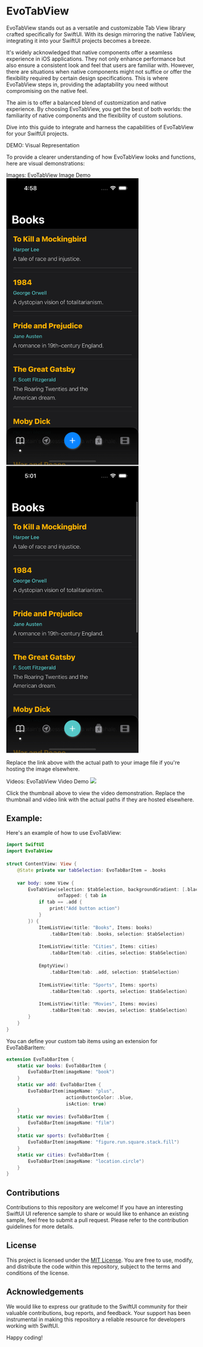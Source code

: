 # EvoTabView
EvoTabView stands out as a versatile and customizable Tab View library crafted specifically for SwiftUI. With its design mirroring the native TabView, integrating it into your SwiftUI projects becomes a breeze.

It's widely acknowledged that native components offer a seamless experience in iOS applications. They not only enhance performance but also ensure a consistent look and feel that users are familiar with. However, there are situations when native components might not suffice or offer the flexibility required by certain design specifications. This is where EvoTabView steps in, providing the adaptability you need without compromising on the native feel.

The aim is to offer a balanced blend of customization and native experience. By choosing EvoTabView, you get the best of both worlds: the familiarity of native components and the flexibility of custom solutions.

Dive into this guide to integrate and harness the capabilities of EvoTabView for your SwiftUI projects.

DEMO: Visual Representation

To provide a clearer understanding of how EvoTabView looks and functions, here are visual demonstrations:

Images:
EvoTabView Image Demo
<img src="https://github.com/rahulvatakara/EvoTabView/blob/main/demo/evotab_image_1.png" width="350">
<img src="https://github.com/rahulvatakara/EvoTabView/blob/main/demo/evotab_image_2.png" width="350">


Replace the link above with the actual path to your image file if you're hosting the image elsewhere.

Videos:
EvoTabView Video Demo
<img src="https://github.com/rahulvatakara/EvoTabView/blob/main/demo/evotab_video.gif" width="350">




Click the thumbnail above to view the video demonstration. Replace the thumbnail and video link with the actual paths if they are hosted elsewhere.
## Example:
Here's an example of how to use EvoTabView:

```swift
import SwiftUI
import EvoTabView

struct ContentView: View {
    @State private var tabSelection: EvoTabBarItem = .books

    var body: some View {
        EvoTabView(selection: $tabSelection, backgroundGradient: [.black, .black.opacity(0.6)],
                   onTapped: { tab in
            if tab == .add {
                print("Add button action")
            }
        }) {
            ItemListView(title: "Books", Items: books)
                .tabBarItem(tab: .books, selection: $tabSelection)

            ItemListView(title: "Cities", Items: cities)
                .tabBarItem(tab: .cities, selection: $tabSelection)

            EmptyView()
                .tabBarItem(tab: .add, selection: $tabSelection)

            ItemListView(title: "Sports", Items: sports)
                .tabBarItem(tab: .sports, selection: $tabSelection)

            ItemListView(title: "Movies", Items: movies)
                .tabBarItem(tab: .movies, selection: $tabSelection)
        }
    }
}
```

You can define your custom tab items using an extension for EvoTabBarItem:

```swift
extension EvoTabBarItem {
    static var books: EvoTabBarItem {
        EvoTabBarItem(imageName: "book")
    }
    static var add: EvoTabBarItem {
        EvoTabBarItem(imageName: "plus",
                      actionButtonColor: .blue,
                      isAction: true)
    }
    static var movies: EvoTabBarItem {
        EvoTabBarItem(imageName: "film")
    }
    static var sports: EvoTabBarItem {
        EvoTabBarItem(imageName: "figure.run.square.stack.fill")
    }
    static var cities: EvoTabBarItem {
        EvoTabBarItem(imageName: "location.circle")
    }
}
```

## Contributions

Contributions to this repository are welcome! If you have an interesting SwiftUI UI reference sample to share or would like to enhance an existing sample, feel free to submit a pull request. Please refer to the contribution guidelines for more details.

## License

This project is licensed under the [MIT License](https://chat.openai.com/LICENSE). You are free to use, modify, and distribute the code within this repository, subject to the terms and conditions of the license.

## Acknowledgements

We would like to express our gratitude to the SwiftUI community for their valuable contributions, bug reports, and feedback. Your support has been instrumental in making this repository a reliable resource for developers working with SwiftUI.

Happy coding!
